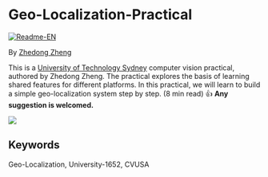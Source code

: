 # Geo-Localization-Practical

[![Readme-EN](https://img.shields.io/badge/README-English-green.svg)](https://github.com/layumi/Person_reID_baseline_pytorch/tree/master/tutorial) 

By [Zhedong Zheng](http://zdzheng.xyz/)

This is a [University of Technology Sydney](https://www.uts.edu.au) computer vision practical, authored by Zhedong Zheng.
The practical explores the basis of learning shared features for different platforms. In this practical, we will learn to build a simple geo-localization system step by step. (8 min read) :+1: **Any suggestion is welcomed.**

![](https://github.com/layumi/University1652-Baseline/blob/master/docs/index_files/top3.jpg)

## Keywords
Geo-Localization, University-1652, CVUSA

